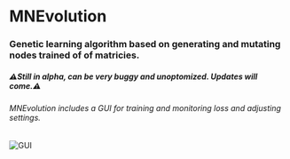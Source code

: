 # MNEvolution

### Genetic learning algorithm based on generating and mutating nodes trained of of matricies.

##### ⚠Still in alpha, can be very buggy and unoptomized. Updates will come.⚠️

###### MNEvolution includes a GUI for training and monitoring loss and adjusting settings.

![GUI](https://gitlab.com/mbednarek360/MNEvolution/raw/master/GUI%20Screenshot.png)
